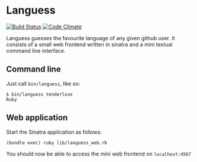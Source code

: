 # Languess

[![Build Status](https://travis-ci.org/defsprite/languess.png)](https://travis-ci.org/defsprite/languess) [![Code Climate](https://codeclimate.com/github/defsprite/languess.png)](https://codeclimate.com/github/defsprite/languess)

Languess guesses the favourite language of any given github user. It consists of a small web frontend written in sinatra and a mini textual command line interface.


## Command line

Just call `bin/languess`, like so:

```
$ bin/languess tenderlove
Ruby
```

## Web application

Start the Sinatra application as follows:

```
(bundle exec) ruby lib/languess_web.rb
```

You should now be able to access the mini web frontend on `localhost:4567`


